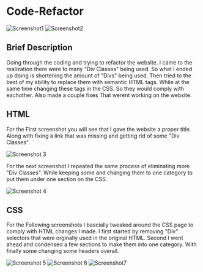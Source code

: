 # Code-Refactor

![Screenshot1](https://user-images.githubusercontent.com/79616150/111052254-4cede600-840e-11eb-97ea-a2deec7d7cff.png)
![Screenshot2](https://user-images.githubusercontent.com/79616150/111052255-4eb7a980-840e-11eb-97d4-3923fcccbc9c.png)


## Brief Description
  Going through the coding and trying to refactor the website. I came to the realization there were to many "Div Classes" being used.
  So what I ended up doing is shortening the amount of "Divs" being used. Then tried to the best of my ability to replace them with semantic HTML tags.
  While at the same time changing these tags in the CSS. So they would comply with eachother. Also made a couple fixes That werent working on the website.

## HTML
  For the First screenshot you will see that I gave the website a proper title. Along with fixing a link that was missing and getting rid
  of some "Div Classes". 
  
![Screenshot 3](https://user-images.githubusercontent.com/79616150/111051889-4873fe00-840b-11eb-9f90-6588aed008c9.png)

For the next screenshot I repeated the same process of eliminating more "Div Classes". While keeping some and changing them to one category 
to put them under one section on the CSS.

![Screenshot 4](https://user-images.githubusercontent.com/79616150/111051921-96890180-840b-11eb-916e-db1d222b56f3.png)

## CSS

For the Following screenshots I bascially tweaked around the CSS page to comply with HTML changes I made. I first started by removing
"Div" selectors that were orginally used in the original HTML. Second I went ahead and condensed a few sections to make them into one category.
With finally some changing some headers overall.

![Screenshot 5](https://user-images.githubusercontent.com/79616150/111052013-32b30880-840c-11eb-8a71-de26cd090421.png)
![Screenshot 6](https://user-images.githubusercontent.com/79616150/111052014-33e43580-840c-11eb-906e-a0624339b020.png)
![Screenshot7](https://user-images.githubusercontent.com/79616150/111052018-35adf900-840c-11eb-9a16-9d0fd21a04db.png)
